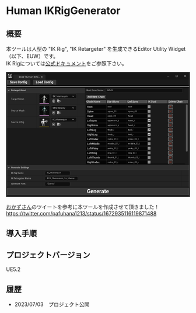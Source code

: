 # Human IKRigGenerator
## 概要
本ツールは人型の "IK Rig", "IK Retargeter" を生成できるEditor Utility Widget（以下、EUW）です。<br>
IK Rigについては[公式ドキュメント](https://docs.unrealengine.com/5.0/ja/unreal-engine-ik-rig/)をご参照下さい。

![](https://github.com/LeonGameworks/Screenshot/blob/master/Human_IKRigGenerator/EUW.png)

[おかずさん](https://twitter.com/pafuhana1213)のツイートを参考に本ツールを作成させて頂きました！<br>
https://twitter.com/pafuhana1213/status/1672935116119871488

## 導入手順



## プロジェクトバージョン
UE5.2

## 履歴
- 2023/07/03　プロジェクト公開